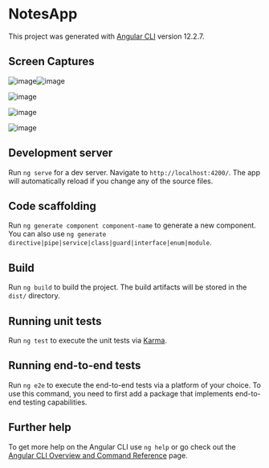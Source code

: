 # NotesApp

This project was generated with [Angular CLI](https://github.com/angular/angular-cli) version 12.2.7.

## Screen Captures
![image](https://user-images.githubusercontent.com/69726409/137595871-0f4df528-dcaa-4578-bf6b-95dc1765fc12.png)![image](https://user-images.githubusercontent.com/69726409/137595883-9a8b5601-a26b-4092-8593-174f38b21776.png)

![image](https://user-images.githubusercontent.com/69726409/137595834-44715364-2974-41e7-b659-b80d463124f3.png)

![image](https://user-images.githubusercontent.com/69726409/137595798-9bf41b5e-1f87-4bc9-beff-927bb208e09a.png)

![image](https://user-images.githubusercontent.com/69726409/137595851-3cc08701-b72e-4c71-8c7e-7d7e69ce476a.png)







## Development server

Run `ng serve` for a dev server. Navigate to `http://localhost:4200/`. The app will automatically reload if you change any of the source files.

## Code scaffolding

Run `ng generate component component-name` to generate a new component. You can also use `ng generate directive|pipe|service|class|guard|interface|enum|module`.

## Build

Run `ng build` to build the project. The build artifacts will be stored in the `dist/` directory.

## Running unit tests

Run `ng test` to execute the unit tests via [Karma](https://karma-runner.github.io).

## Running end-to-end tests

Run `ng e2e` to execute the end-to-end tests via a platform of your choice. To use this command, you need to first add a package that implements end-to-end testing capabilities.

## Further help

To get more help on the Angular CLI use `ng help` or go check out the [Angular CLI Overview and Command Reference](https://angular.io/cli) page.
